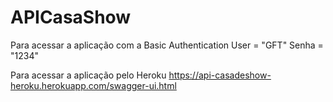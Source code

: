 # APICasaShow

Para acessar a aplicação com a Basic  Authentication 
User = "GFT"
Senha = "1234"

Para acessar a aplicação pelo Heroku 
 https://api-casadeshow-heroku.herokuapp.com/swagger-ui.html
